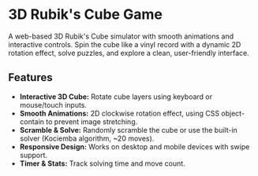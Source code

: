 # 3D Rubik's Cube Game
A web-based 3D Rubik's Cube simulator with smooth animations and interactive controls. Spin the cube like a vinyl record with a dynamic 2D rotation effect, solve puzzles, and explore a clean, user-friendly interface.

## Features
- **Interactive 3D Cube:** Rotate cube layers using keyboard or mouse/touch inputs.
- **Smooth Animations:** 2D clockwise rotation effect, using CSS object-contain to prevent image stretching.
- **Scramble & Solve:** Randomly scramble the cube or use the built-in solver (Kociemba algorithm, ~20 moves).
- **Responsive Design:** Works on desktop and mobile devices with swipe support.
- **Timer & Stats:** Track solving time and move count.
